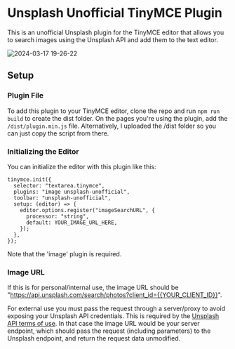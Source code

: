 # Unsplash Unofficial TinyMCE Plugin

This is an unofficial Unsplash plugin for the TinyMCE editor that allows you to search images using the Unsplash API and add them to the text editor.

![2024-03-17 19-26-22](https://github.com/mattrossdev/tiny-unsplash-unofficial/assets/13306707/c14e8290-b439-4662-88b3-8b4d37cfb712)

## Setup

### Plugin File

To add this plugin to your TinyMCE editor, clone the repo and run `npm run build` to create the dist folder. On the pages you're using the plugin, add the `/dist/plugin.min.js` file. Alternatively, I uploaded the /dist folder so you can just copy the script from there.

### Initializing the Editor

You can initialize the editor with this plugin like this:

```
tinymce.init({
  selector: "textarea.tinymce",
  plugins: "image unsplash-unofficial",
  toolbar: "unsplash-unofficial",
  setup: (editor) => {
    editor.options.register("imageSearchURL", {
      processor: "string",
      default: YOUR_IMAGE_URL_HERE,
    });
  },
});
```
Note that the 'image' plugin is required. 

### Image URL

If this is for personal/internal use, the image URL should be "https://api.unsplash.com/search/photos?client_id={{YOUR_CLIENT_ID}}".

For external use you must pass the request through a server/proxy to avoid exposing your Unsplash API credentials. This is required by the [Unsplash API terms of use](https://unsplash.com/api-terms). In that case the image URL would be your server endpoint, which should pass the request (including parameters) to the Unsplash endpoint, and return the request data unmodified. 
